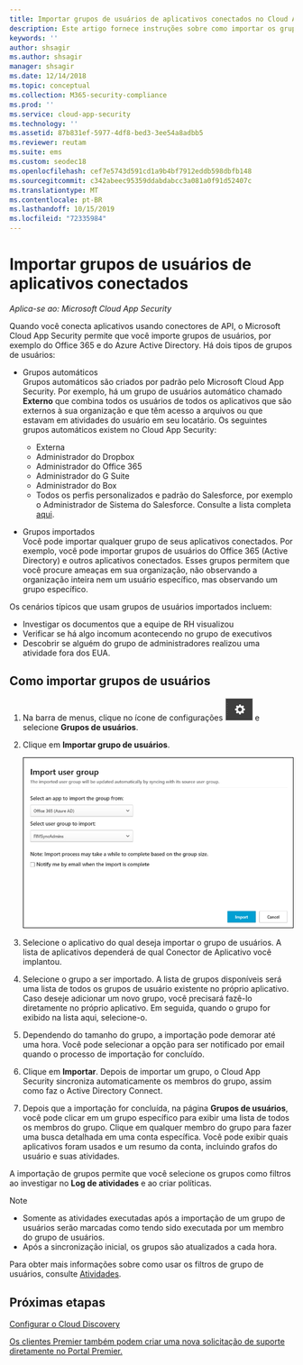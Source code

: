 ```yaml
---
title: Importar grupos de usuários de aplicativos conectados no Cloud App Security
description: Este artigo fornece instruções sobre como importar os grupos de usuários de aplicativos conectados para o Cloud App Security.
keywords: ''
author: shsagir
ms.author: shsagir
manager: shsagir
ms.date: 12/14/2018
ms.topic: conceptual
ms.collection: M365-security-compliance
ms.prod: ''
ms.service: cloud-app-security
ms.technology: ''
ms.assetid: 87b831ef-5977-4df8-bed3-3ee54a8adbb5
ms.reviewer: reutam
ms.suite: ems
ms.custom: seodec18
ms.openlocfilehash: cef7e5743d591cd1a9b4bf7912eddb598dbfb148
ms.sourcegitcommit: c342abeec95359ddabdabcc3a081a0f91d52407c
ms.translationtype: MT
ms.contentlocale: pt-BR
ms.lasthandoff: 10/15/2019
ms.locfileid: "72335984"
---
```

# <a name="importing-user-groups-from-connected-apps"></a>Importar grupos de usuários de aplicativos conectados

*Aplica-se ao: Microsoft Cloud App Security*

Quando você conecta aplicativos usando conectores de API, o Microsoft Cloud App Security permite que você importe grupos de usuários, por exemplo do Office 365 e do Azure Active Directory.
Há dois tipos de grupos de usuários: 
- Grupos automáticos </br>Grupos automáticos são criados por padrão pelo Microsoft Cloud App Security. Por exemplo, há um grupo de usuários automático chamado **Externo** que combina todos os usuários de todos os aplicativos que são externos à sua organização e que têm acesso a arquivos ou que estavam em atividades do usuário em seu locatário.
 Os seguintes grupos automáticos existem no Cloud App Security:
  - Externa
  - Administrador do Dropbox
  - Administrador do Office 365
  - Administrador do G Suite
  - Administrador do Box
  - Todos os perfis personalizados e padrão do Salesforce, por exemplo o Administrador de Sistema do Salesforce. Consulte a lista completa [aqui](https://help.salesforce.com/articleView?id=standard_profiles.htm&language=en&type=0).

- Grupos importados</br>Você pode importar qualquer grupo de seus aplicativos conectados. Por exemplo, você pode importar grupos de usuários do Office 365 (Active Directory) e outros aplicativos conectados. Esses grupos permitem que você procure ameaças em sua organização, não observando a organização inteira nem um usuário específico, mas observando um grupo específico. 

Os cenários típicos que usam grupos de usuários importados incluem:
   - Investigar os documentos que a equipe de RH visualizou
   - Verificar se há algo incomum acontecendo no grupo de executivos
   - Descobrir se alguém do grupo de administradores realizou uma atividade fora dos EUA. 

## <a name="how-to-import-user-groups"></a>Como importar grupos de usuários

1. Na barra de menus, clique no ícone de configurações ![ícone de configurações](./media/settings-icon.png "ícone de configurações") e selecione **Grupos de usuários**.
2. Clique em **Importar grupo de usuários**.

   ![Importar grupos de usuários](./media/user-groups-add.png)

3. Selecione o aplicativo do qual deseja importar o grupo de usuários. A lista de aplicativos dependerá de qual Conector de Aplicativo você implantou.
4. Selecione o grupo a ser importado. A lista de grupos disponíveis será uma lista de todos os grupos de usuário existente no próprio aplicativo. Caso deseje adicionar um novo grupo, você precisará fazê-lo diretamente no próprio aplicativo. Em seguida, quando o grupo for exibido na lista aqui, selecione-o.
5. Dependendo do tamanho do grupo, a importação pode demorar até uma hora. Você pode selecionar a opção para ser notificado por email quando o processo de importação for concluído.
6. Clique em **Importar**. Depois de importar um grupo, o Cloud App Security sincroniza automaticamente os membros do grupo, assim como faz o Active Directory Connect.
7. Depois que a importação for concluída, na página **Grupos de usuários**, você pode clicar em um grupo específico para exibir uma lista de todos os membros do grupo. Clique em qualquer membro do grupo para fazer uma busca detalhada em uma conta específica. Você pode exibir quais aplicativos foram usados e um resumo da conta, incluindo grafos do usuário e suas atividades.

A importação de grupos permite que você selecione os grupos como filtros ao investigar no **Log de atividades** e ao criar políticas. 

> [!NOTE]
> - Somente as atividades executadas após a importação de um grupo de usuários serão marcadas como tendo sido executada por um membro do grupo de usuários.
> - Após a sincronização inicial, os grupos são atualizados a cada hora.

Para obter mais informações sobre como usar os filtros de grupo de usuários, consulte [Atividades](activity-filters.md).


## <a name="next-steps"></a>Próximas etapas
 
[Configurar o Cloud Discovery](set-up-cloud-discovery.md)   

[Os clientes Premier também podem criar uma nova solicitação de suporte diretamente no Portal Premier.](https://premier.microsoft.com/)  
  
  
